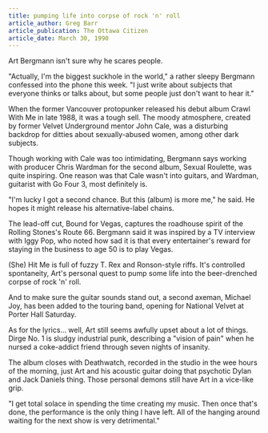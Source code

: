 ```yaml
---
title: pumping life into corpse of rock 'n' roll
article_author: Greg Barr
article_publication: The Ottawa Citizen
article_date: March 30, 1990
---
```

Art Bergmann isn't sure why he scares people.  
  
"Actually, I'm the biggest suckhole in the world," a rather sleepy Bergmann confessed into the phone this week. "I just write about subjects that everyone thinks or talks about, but some people just don't want to hear it."  
  
When the former Vancouver protopunker released his debut album Crawl With Me in late 1988, it was a tough sell. The moody atmosphere, created by former Velvet Underground mentor John Cale, was a disturbing backdrop for ditties about sexually-abused women, among other dark subjects.  
  
Though working with Cale was too intimidating, Bergmann says working with producer Chris Wardman for the second album, Sexual Roulette, was quite inspiring. One reason was that Cale wasn't into guitars, and Wardman, guitarist with Go Four 3, most definitely is.  
  
"I'm lucky I got a second chance. But this (album) is more me," he said. He hopes it might release his alternative-label chains.  
  
The lead-off cut, Bound for Vegas, captures the roadhouse spirit of the Rolling Stones's Route 66. Bergmann said it was inspired by a TV interview with Iggy Pop, who noted how sad it is that every entertainer's reward for staying in the business to age 50 is to play Vegas.  
  
(She) Hit Me is full of fuzzy T. Rex and Ronson-style riffs. It's controlled spontaneity, Art's personal quest to pump some life into the beer-drenched corpse of rock 'n' roll.  
  
And to make sure the guitar sounds stand out, a second axeman, Michael Joy, has been added to the touring band, opening for National Velvet at Porter Hall Saturday.  
  
As for the lyrics... well, Art still seems awfully upset about a lot of things. Dirge No. 1 is sludgy industrial punk, describing a "vision of pain" when he nursed a coke-addict friend through seven nights of insanity.  
  
The album closes with Deathwatch, recorded in the studio in the wee hours of the morning, just Art and his acoustic guitar doing that psychotic Dylan and Jack Daniels thing. Those personal demons still have Art in a vice-like grip.  
  
"I get total solace in spending the time creating my music. Then once that's done, the performance is the only thing I have left. All of the hanging around waiting for the next show is very detrimental."  
